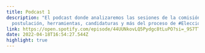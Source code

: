 ```yaml
---
title: Podcast 1
description: "El podcast donde analizaremos las sesiones de la comisión de
  postulación, herramientas, candidaturas y más del proceso de #EleccionMP"
link: https://open.spotify.com/episode/44UUNkovLQ5Pydgc8tLuPO?si=_9S7TTJdSUGW9RGji1i_fQ
date: 2022-04-18T16:54:27.544Z
highlight: true
---
```

